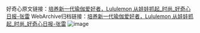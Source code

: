 好奇心原文链接：[培养新一代瑜伽爱好者，Lululemon 从娃娃抓起_时尚_好奇心日报-张雷](https://www.qdaily.com/articles/4480.html)
WebArchive归档链接：[培养新一代瑜伽爱好者，Lululemon 从娃娃抓起_时尚_好奇心日报-张雷](http://web.archive.org/web/20180617090858/http://www.qdaily.com:80/articles/4480.html)
![image](http://ww3.sinaimg.cn/large/007d5XDply1g3w2lkeoqdj30u0525e81)